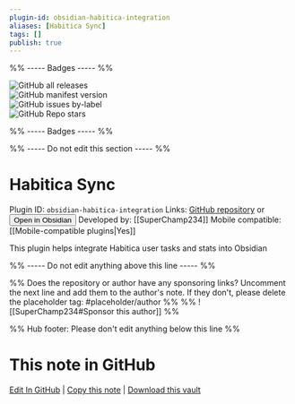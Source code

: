 ```yaml
---
plugin-id: obsidian-habitica-integration
aliases: [Habitica Sync]
tags: []
publish: true
---
```


%% ----- Badges ----- %%

![GitHub all releases](https://img.shields.io/github/downloads/SuperChamp234/habitica-sync/total?color=573E7A&logo=github&style=for-the-badge)  
![GitHub manifest version](https://img.shields.io/github/manifest-json/v/SuperChamp234/habitica-sync?color=573E7A&logo=github&style=for-the-badge)  
![GitHub issues by-label](https://img.shields.io/github/issues/SuperChamp234/habitica-sync/help%20wanted?color=573E7A&logo=github&style=for-the-badge)  
![GitHub Repo stars](https://img.shields.io/github/stars/SuperChamp234/habitica-sync?color=573E7A&logo=github&style=for-the-badge)

%% ----- Badges ----- %%

%% ----- Do not edit this section ----- %%

# Habitica Sync

Plugin ID: `obsidian-habitica-integration`
Links: [GitHub repository](https://github.com/SuperChamp234/habitica-sync) or [<button id=HH>Open in Obsidian</button>](obsidian://show-plugin?id=obsidian-habitica-integration)
Developed by: [[SuperChamp234]]
Mobile compatible: [[Mobile-compatible plugins|Yes]]

This plugin helps integrate Habitica user tasks and stats into Obsidian

%% ----- Do not edit anything above this line ----- %%

%% Does the repository or author have any sponsoring links? Uncomment the next line and add them to the author's note. If they don't, please delete the placeholder tag: #placeholder/author %%
%% ![[SuperChamp234#Sponsor this author]] %%

%% Hub footer: Please don't edit anything below this line %%

# This note in GitHub

<span class="git-footer">[Edit In GitHub](https://github.dev/obsidian-community/obsidian-hub/blob/main/02%20-%20Community%20Expansions/02.05%20All%20Community%20Expansions/Plugins/obsidian-habitica-integration.md "git-hub-edit-note") | [Copy this note](https://raw.githubusercontent.com/obsidian-community/obsidian-hub/main/02%20-%20Community%20Expansions/02.05%20All%20Community%20Expansions/Plugins/obsidian-habitica-integration.md "git-hub-copy-note") | [Download this vault](https://github.com/obsidian-community/obsidian-hub/archive/refs/heads/main.zip "git-hub-download-vault") </span>
